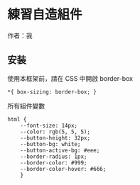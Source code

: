 # 練習自造組件

作者：我


## 安装

使用本框架前，請在 CSS 中開啟 border-box

```
*{ box-sizing: border-box; }
```
所有組件變數
```
html {
    --font-size: 14px;
    --color: rgb(5, 5, 5);
    --button-height: 32px;
    --button-bg: white;
    --button-active-bg: #eee;
    --border-radius: 1px;
    --border-color: #999;
    --border-color-hover: #666;
    }
```